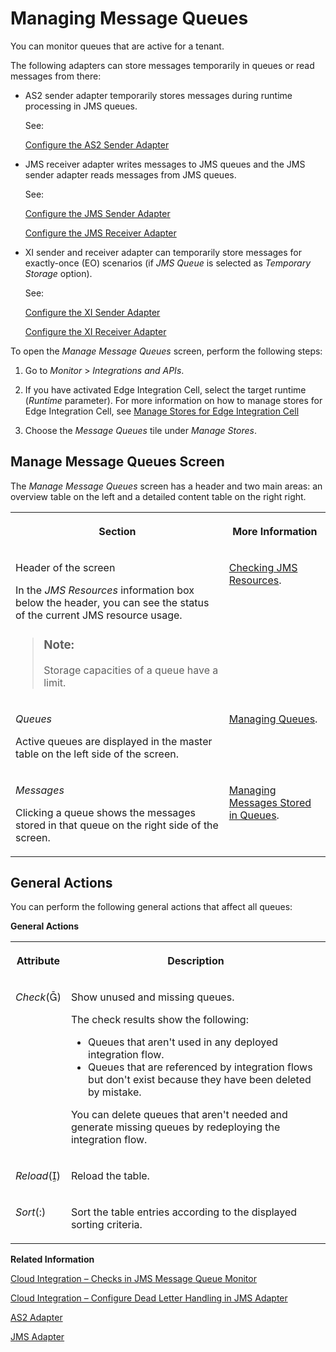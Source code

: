 <!-- loiocdcce24f484a41c08ab46d12ab666451 -->

<link rel="stylesheet" type="text/css" href="../css/sap-icons.css"/>

# Managing Message Queues

You can monitor queues that are active for a tenant.

The following adapters can store messages temporarily in queues or read messages from there:

-   AS2 sender adapter temporarily stores messages during runtime processing in JMS queues.

    See:

    [Configure the AS2 Sender Adapter](configure-the-as2-sender-adapter-5d7ee17.md)

-   JMS receiver adapter writes messages to JMS queues and the JMS sender adapter reads messages from JMS queues.

    See:

    [Configure the JMS Sender Adapter](configure-the-jms-sender-adapter-161791b.md)

    [Configure the JMS Receiver Adapter](configure-the-jms-receiver-adapter-79edc04.md)

-   XI sender and receiver adapter can temporarily store messages for exactly-once \(EO\) scenarios \(if *JMS Queue* is selected as *Temporary Storage* option\).

    See:

    [Configure the XI Sender Adapter](configure-the-xi-sender-adapter-41a1a57.md)

    [Configure the XI Receiver Adapter](configure-the-xi-receiver-adapter-5d2670f.md)


To open the *Manage Message Queues* screen, perform the following steps:

1.  Go to *Monitor* \> *Integrations and APIs*.

2.  If you have activated Edge Integration Cell, select the target runtime \(*Runtime* parameter\). For more information on how to manage stores for Edge Integration Cell, see [Manage Stores for Edge Integration Cell](../manage-stores-for-edge-integration-cell-ced47da.md) 

3.  Choose the *Message Queues* tile under *Manage Stores*.




<a name="loiocdcce24f484a41c08ab46d12ab666451__section_jjd_hbl_2yb"/>

## Manage Message Queues Screen

The *Manage Message Queues* screen has a header and two main areas: an overview table on the left and a detailed content table on the right right.


<table>
<tr>
<th valign="top">

Section

</th>
<th valign="top">

More Information

</th>
</tr>
<tr>
<td valign="top">

Header of the screen

In the *JMS Resources* information box below the header, you can see the status of the current JMS resource usage.

> ### Note:  
> Storage capacities of a queue have a limit.



</td>
<td valign="top">

[Checking JMS Resources](checking-jms-resources-6a9c030.md).

</td>
</tr>
<tr>
<td valign="top">

*Queues*

Active queues are displayed in the master table on the left side of the screen.

</td>
<td valign="top">

[Managing Queues](managing-queues-f116962.md).

</td>
</tr>
<tr>
<td valign="top">

*Messages*

Clicking a queue shows the messages stored in that queue on the right side of the screen.

</td>
<td valign="top">

[Managing Messages Stored in Queues](managing-messages-stored-in-queues-6733197.md).

</td>
</tr>
</table>



<a name="loiocdcce24f484a41c08ab46d12ab666451__section_b4m_fbl_2yb"/>

## General Actions

You can perform the following general actions that affect all queues:

**General Actions**


<table>
<tr>
<th valign="top">

Attribute

</th>
<th valign="top">

Description

</th>
</tr>
<tr>
<td valign="top">

*Check*\(<span class="SAP-icons-V5"></span>\)

</td>
<td valign="top">

Show unused and missing queues.

The check results show the following:

-   Queues that aren't used in any deployed integration flow.
-   Queues that are referenced by integration flows but don't exist because they have been deleted by mistake.

You can delete queues that aren't needed and generate missing queues by redeploying the integration flow.

</td>
</tr>
<tr>
<td valign="top">

*Reload*\(<span class="SAP-icons-V5"></span>\)

</td>
<td valign="top">

Reload the table.

</td>
</tr>
<tr>
<td valign="top">

*Sort*\(<span class="SAP-icons-V5"></span>\)

</td>
<td valign="top">

Sort the table entries according to the displayed sorting criteria.

</td>
</tr>
</table>

**Related Information**  


[Cloud Integration – Checks in JMS Message Queue Monitor](https://blogs.sap.com/2017/10/04/cloud-integration-checks-in-jms-message-queue-monitor/)

[Cloud Integration – Configure Dead Letter Handling in JMS Adapter](https://blogs.sap.com/2017/07/17/cloud-integration-configure-dead-letter-handling-in-jms-adapter/)

[AS2 Adapter](as2-adapter-d3af635.md "")

[JMS Adapter](jms-adapter-0993f2a.md "You configure the JMS adapter to enable asynchronous messaging using message queues.")

